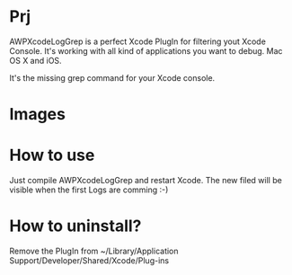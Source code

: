 # Prj
AWPXcodeLogGrep is a perfect Xcode PlugIn for filtering yout Xcode Console. It's working with all kind of applications you want to debug. Mac OS X and iOS.

It's the missing grep command for your Xcode console.


# Images


# How to use
Just compile AWPXcodeLogGrep and restart Xcode. The new filed will be visible when the first Logs are comming :-)

# How to uninstall?
Remove the PlugIn from ~/Library/Application Support/Developer/Shared/Xcode/Plug-ins


